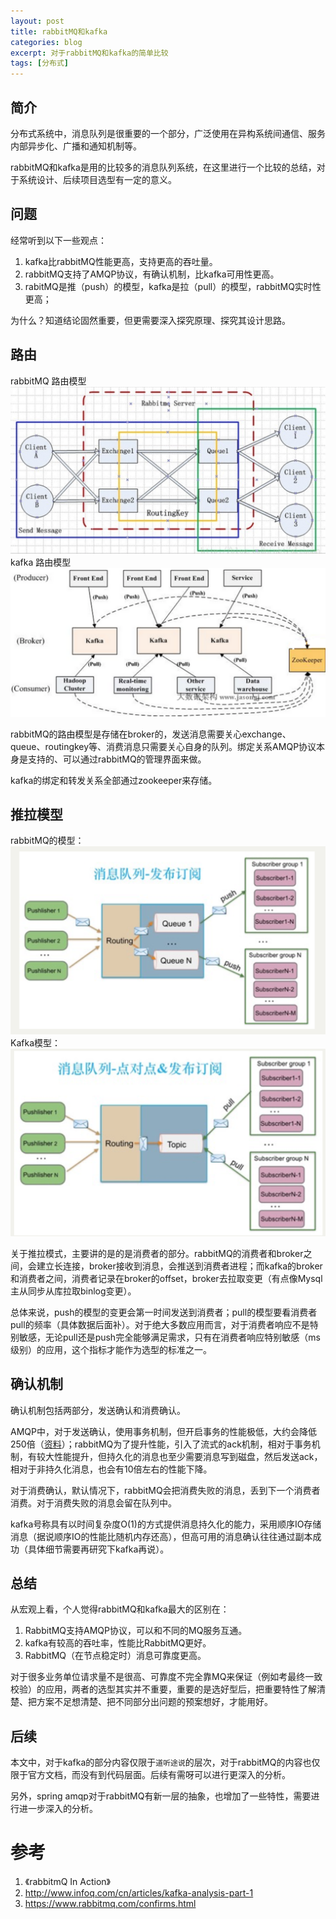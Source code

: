 ```yaml
---
layout: post
title: rabbitMQ和kafka
categories: blog
excerpt: 对于rabbitMQ和kafka的简单比较
tags: [分布式]
---
```


## 简介
分布式系统中，消息队列是很重要的一个部分，广泛使用在异构系统间通信、服务内部异步化、广播和通知机制等。

rabbitMQ和kafka是用的比较多的消息队列系统，在这里进行一个比较的总结，对于系统设计、后续项目选型有一定的意义。

## 问题
经常听到以下一些观点：

1. kafka比rabbitMQ性能更高，支持更高的吞吐量。
2. rabbitMQ支持了AMQP协议，有确认机制，比kafka可用性更高。
3. rabitMQ是推（push）的模型，kafka是拉（pull）的模型，rabbitMQ实时性更高；

为什么？知道结论固然重要，但更需要深入探究原理、探究其设计思路。

## 路由
rabbitMQ 路由模型
![rabbitMQ路由模型](/images/rabbitmq-router.png)
kafka 路由模型
![kafka路由模型](/images/kafka-router.png)

rabbitMQ的路由模型是存储在broker的，发送消息需要关心exchange、queue、routingkey等、消费消息只需要关心自身的队列。绑定关系AMQP协议本身是支持的、可以通过rabbitMQ的管理界面来做。

kafka的绑定和转发关系全部通过zookeeper来存储。

## 推拉模型
rabbitMQ的模型：
![rabbitMQ模型](/images/rabbitmq.png)
Kafka模型：
![kafka模型](/images/kafka.png)

关于推拉模式，主要讲的是的是消费者的部分。rabbitMQ的消费者和broker之间，会建立长连接，broker接收到消息，会推送到消费者进程；而kafka的broker和消费者之间，消费者记录在broker的offset，broker去拉取变更（有点像Mysql主从同步从库拉取binlog变更）。

总体来说，push的模型的变更会第一时间发送到消费者；pull的模型要看消费者pull的频率（具体数据后面补）。对于绝大多数应用而言，对于消费者响应不是特别敏感，无论pull还是push完全能够满足需求，只有在消费者响应特别敏感（ms级别）的应用，这个指标才能作为选型的标准之一。

## 确认机制
确认机制包括两部分，发送确认和消费确认。

AMQP中，对于发送确认，使用事务机制，但开启事务的性能极低，大约会降低250倍（<a href="https://www.rabbitmq.com/confirms.html">资料</a>）；rabbitMQ为了提升性能，引入了流式的ack机制，相对于事务机制，有较大性能提升，但持久化的消息也至少需要消息写到磁盘，然后发送ack，相对于非持久化消息，也会有10倍左右的性能下降。

对于消费确认，默认情况下，rabbitMQ会把消费失败的消息，丢到下一个消费者消费。对于消费失败的消息会留在队列中。

kafka号称具有以时间复杂度O(1)的方式提供消息持久化的能力，采用顺序IO存储消息（据说顺序IO的性能比随机内存还高），但高可用的消息确认往往通过副本成功（具体细节需要再研究下kafka再说）。

## 总结
从宏观上看，个人觉得rabbitMQ和kafka最大的区别在：

1. RabbitMQ支持AMQP协议，可以和不同的MQ服务互通。
2. kafka有较高的吞吐率，性能比RabbitMQ更好。
3. RabbitMQ（在节点稳定时）消息可靠度更高。

对于很多业务单位请求量不是很高、可靠度不完全靠MQ来保证（例如考最终一致校验）的应用，两者的选型其实并不重要，重要的是选好型后，把重要特性了解清楚、把方案不足想清楚、把不同部分出问题的预案想好，才能用好。

## 后续
本文中，对于kafka的部分内容仅限于`道听途说`的层次，对于rabbitMQ的内容也仅限于官方文档，而没有到代码层面。后续有需呀可以进行更深入的分析。

另外，spring amqp对于rabbitMQ有新一层的抽象，也增加了一些特性，需要进行进一步深入的分析。

# 参考
1. 《rabbitmQ In Action》
2. http://www.infoq.com/cn/articles/kafka-analysis-part-1
3. https://www.rabbitmq.com/confirms.html
